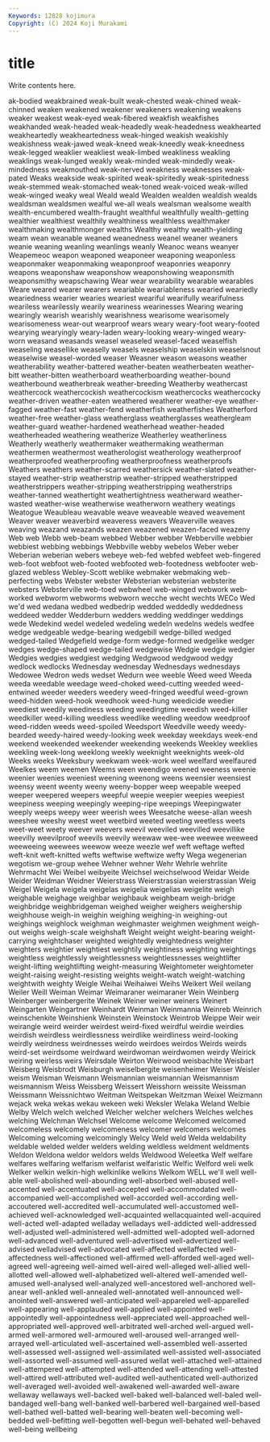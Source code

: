 ```yaml
---
Keywords: 12828 kojimura
Copyright: (C) 2024 Koji Murakami
---
```


# title

Write contents here.



ak-bodied weakbrained weak-built weak-chested weak-chined
weak-chinned weaken weakened weakener weakeners weakening weakens weaker weakest weak-eyed
weak-fibered weakfish weakfishes weakhanded weak-headed weak-headedly weak-headedness weakhearted weakheartedly weakheartedness
weak-hinged weakish weakishly weakishness weak-jawed weak-kneed weak-kneedly weak-kneedness weak-legged weaklier
weakliest weak-limbed weakliness weakling weaklings weak-lunged weakly weak-minded weak-mindedly weak-mindedness
weakmouthed weak-nerved weakness weaknesses weak-pated Weaks weakside weak-spirited weak-spiritedly weak-spiritedness
weak-stemmed weak-stomached weak-toned weak-voiced weak-willed weak-winged weaky weal Weald weald
Wealden wealden wealdish wealds wealdsman wealdsmen wealful we-all weals wealsman
wealsome wealth wealth-encumbered wealth-fraught wealthful wealthfully wealth-getting wealthier wealthiest wealthily
wealthiness wealthless wealthmaker wealthmaking wealthmonger wealths Wealthy wealthy wealth-yielding weam
wean weanable weaned weanedness weanel weaner weaners weanie weaning weanling
weanlings weanly Weanoc weans weanyer Weapemeoc weapon weaponed weaponeer weaponing
weaponless weaponmaker weaponmaking weaponproof weaponries weaponry weapons weaponshaw weaponshow weaponshowing
weaponsmith weaponsmithy weapschawing Wear wear wearability wearable wearables Weare weared
wearer wearers weariable weariableness wearied weariedly weariedness wearier wearies weariest
weariful wearifully wearifulness weariless wearilessly wearily weariness wearinesses Wearing wearing
wearingly wearish wearishly wearishness wearisome wearisomely wearisomeness wear-out wearproof wears
weary weary-foot weary-footed wearying wearyingly weary-laden weary-looking weary-winged weary-worn weasand
weasands weasel weaseled weasel-faced weaselfish weaseling weasellike weaselly weasels weaselship
weaselskin weaselsnout weaselwise weasel-worded weaser Weasner weason weasons weather weatherability
weather-battered weather-beaten weatherbeaten weather-bitt weather-bitten weatherboard weatherboarding weather-bound weatherbound weatherbreak
weather-breeding Weatherby weathercast weathercock weathercockish weathercockism weathercocks weathercocky weather-driven weather-eaten
weathered weatherer weather-eye weather-fagged weather-fast weather-fend weatherfish weatherfishes Weatherford weather-free
weather-glass weatherglass weatherglasses weathergleam weather-guard weather-hardened weatherhead weather-headed weatherheaded weathering
weatherize Weatherley weatherliness Weatherly weatherly weathermaker weathermaking weatherman weathermen weathermost
weatherologist weatherology weatherproof weatherproofed weatherproofing weatherproofness weatherproofs Weathers weathers weather-scarred
weathersick weather-slated weather-stayed weather-strip weatherstrip weather-stripped weatherstripped weatherstrippers weather-stripping weatherstripping
weatherstrips weather-tanned weathertight weathertightness weatherward weather-wasted weather-wise weatherwise weatherworn weathery
weatings Weatogue Weaubleau weavable weave weaveable weaved weavement Weaver weaver
weaverbird weaveress weavers Weaverville weaves weaving weazand weazands weazen weazened
weazen-faced weazeny Web web Webb web-beam webbed Webber webber Webberville
webbier webbiest webbing webbings Webbville webby webelos Weber weber Weberian
weberian webers webeye web-fed webfed webfeet web-fingered web-foot webfoot web-footed
webfooted web-footedness webfooter web-glazed webless Webley-Scott weblike webmaker webmaking web-perfecting
webs Webster webster Websterian websterian websterite websters Websterville web-toed webwheel
web-winged webwork web-worked webworm webworms webworn wecche wecht wechts WECo
Wed we'd wed wedana wedbed wedbedrip wedded weddedly weddedness weddeed
wedder Wedderburn wedders wedding weddinger weddings wede Wedekind wedel wedeled
wedeling wedeln wedelns wedels wedfee wedge wedgeable wedge-bearing wedgebill wedge-billed
wedged wedged-tailed Wedgefield wedge-form wedge-formed wedgelike wedger wedges wedge-shaped wedge-tailed
wedgewise Wedgie wedgie wedgier Wedgies wedgies wedgiest wedging Wedgwood wedgwood
wedgy wedlock wedlocks Wednesday wednesday Wednesdays wednesdays Wedowee Wedron weds
wedset Wedurn wee weeble Weed weed Weeda weeda weedable weedage
weed-choked weed-cutting weeded weed-entwined weeder weeders weedery weed-fringed weedful weed-grown
weed-hidden weed-hook weedhook weed-hung weedicide weedier weediest weedily weediness weeding
weedingtime weedish weed-killer weedkiller weed-killing weedless weedlike weedling weedow weedproof
weed-ridden weeds weed-spoiled Weedsport Weedville weedy weedy-bearded weedy-haired weedy-looking week
weekday weekdays week-end weekend weekended weekender weekending weekends Weekley weeklies
weekling week-long weeklong weekly weeknight weeknights week-old Weeks weeks Weeksbury
weekwam week-work weel weelfard weelfaured Weelkes weem weemen Weems ween
weendigo weened weeness weenie weenier weenies weeniest weening weenong weens
weensier weensiest weensy weent weenty weeny weeny-bopper weep weepable weeped
weeper weepered weepers weepful weepie weepier weepies weepiest weepiness weeping
weepingly weeping-ripe weepings Weepingwater weeply weeps weepy weer weerish wees
Weesatche weese-allan weesh weeshee weeshy weest weet weetbird weeted weeting
weetless weets weet-weet weety weever weevers weevil weeviled weevilled weevillike
weevilly weevilproof weevils weevily weewaw wee-wee weewee weeweed weeweeing weewees
weewow weeze weezle wef weft weftage wefted weft-knit weft-knitted wefts
weftwise weftwize wefty Wega wegenerian wegotism we-group wehee Wehner wehner
Wehr Wehrle wehrlite Wehrmacht Wei Weibel weibyeite Weichsel weichselwood Weidar
Weide Weider Weidman Weidner Weierstrass Weierstrassian weierstrassian Weig Weigel Weigela
weigela weigelas weigelia weigelias weigelite weigh weighable weighage weighbar weighbauk
weighbeam weigh-bridge weighbridge weighbridgeman weighed weigher weighers weighership weighhouse weigh-in
weighin weighing weighing-in weighing-out weighings weighlock weighman weighmaster weighmen weighment
weigh-out weighs weigh-scale weighshaft Weight weight weight-bearing weight-carrying weightchaser weighted
weightedly weightedness weighter weighters weightier weightiest weightily weightiness weighting weightings
weightless weightlessly weightlessness weightlessnesses weightlifter weight-lifting weightlifting weight-measuring Weightometer weightometer
weight-raising weight-resisting weights weight-watch weight-watching weightwith weighty Weigle Weihai Weihaiwei
Weihs Weikert Weil weilang Weiler Weill Weiman Weimar Weimaraner weimaraner
Wein Weinberg Weinberger weinbergerite Weinek Weiner weiner weiners Weinert Weingarten
Weingartner Weinhardt Weinman Weinmannia Weinreb Weinrich weinschenkite Weinshienk Weinstein Weinstock
Weintrob Weippe Weir weir weirangle weird weirder weirdest weird-fixed weirdful
weirdie weirdies weirdish weirdless weirdlessness weirdlike weirdliness weird-looking weirdly weirdness
weirdnesses weirdo weirdoes weirdos Weirds weirds weird-set weirdsome weirdward weirdwoman
weirdwomen weirdy Weirick weiring weirless weirs Weirsdale Weirton Weirwood weisbachite
Weisbart Weisberg Weisbrodt Weisburgh weiselbergite weisenheimer Weiser Weisler weism Weisman
Weismann Weismannian weismannian Weismannism weismannism Weiss Weissberg Weissert Weisshorn weissite
Weissman Weissmann Weissnichtwo Weitman Weitspekan Weitzman Weixel Weizmann wejack weka
wekas wekau wekeen weki Weksler Welaka Weland Welbie Welby Welch
welch welched Welcher welcher welchers Welches welches welching Welchman Welchsel
Welcome welcome Welcomed welcomed welcomeless welcomely welcomeness welcomer welcomers welcomes
Welcoming welcoming welcomingly Welcy Weld weld Welda weldability weldable welded
welder welders welding weldless weldment weldments Weldon Weldona weldor weldors
welds Weldwood Weleetka Welf welfare welfares welfaring welfarism welfarist welfaristic
Welfic Welford weli welk Welker welkin welkin-high welkinlike welkins Welkom
WELL we'll well well-able well-abolished well-abounding well-absorbed well-abused well-accented well-accentuated
well-accepted well-accommodated well-accompanied well-accomplished well-accorded well-according well-accoutered well-accredited well-accumulated well-accustomed
well-achieved well-acknowledged well-acquainted wellacquainted well-acquired well-acted well-adapted welladay welladays well-addicted
well-addressed well-adjusted well-administered well-admitted well-adopted well-adorned well-advanced well-adventured well-advertised well-advertized
well-advised welladvised well-advocated well-affected wellaffected well-affectedness well-affectioned well-affirmed well-afforded well-aged
well-agreed well-agreeing well-aimed well-aired well-alleged well-allied well-allotted well-allowed well-alphabetized well-altered
well-amended well-amused well-analysed well-analyzed well-ancestored well-anchored well-anear well-ankled well-annealed well-annotated
well-announced well-anointed well-answered well-anticipated well-appareled well-apparelled well-appearing well-applauded well-applied well-appointed
well-appointedly well-appointedness well-appreciated well-approached well-appropriated well-approved well-arbitrated well-arched well-argued well-armed
well-armored well-armoured well-aroused well-arranged well-arrayed well-articulated well-ascertained well-assembled well-asserted well-assessed
well-assigned well-assimilated well-assisted well-associated well-assorted well-assumed well-assured wellat well-attached well-attained
well-attempered well-attempted well-attended well-attending well-attested well-attired well-attributed well-audited well-authenticated well-authorized
well-averaged well-avoided well-awakened well-awarded well-aware wellaway wellaways well-backed well-baked well-balanced
well-baled well-bandaged well-bang well-banked well-barbered well-bargained well-based well-bathed well-batted well-bearing
well-beaten well-becoming well-bedded well-befitting well-begotten well-begun well-behated well-behaved well-being wellbeing
